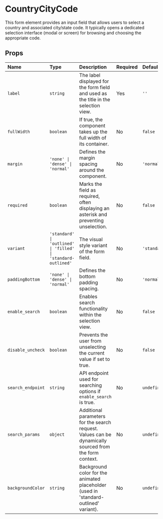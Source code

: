 # CountryCityCode

This form element provides an input field that allows users to select a country and associated city/state code. It typically opens a dedicated selection interface (modal or screen) for browsing and choosing the appropriate code.

## Props

| Name              | Type                                             | Description                                                                                              | Required | Default        |
| :---------------- | :----------------------------------------------- | :------------------------------------------------------------------------------------------------------- | :------- | :------------- |
| `label`           | `string`                                         | The label displayed for the form field and used as the title in the selection view.                      | Yes      | `''`           |
| `fullWidth`       | `boolean`                                        | If true, the component takes up the full width of its container.                                         | No       | `false`        |
| `margin`          | `'none' \| 'dense' \| 'normal'`                  | Defines the margin spacing around the component.                                                         | No       | `'normal'`     |
| `required`        | `boolean`                                        | Marks the field as required, often displaying an asterisk and preventing unselection.                    | No       | `false`        |
| `variant`         | `'standard' \| 'outlined' \| 'filled' \| 'standard-outlined'` | The visual style variant of the form field.                                                              | No       | `'standard'`   |
| `paddingBottom`   | `'none' \| 'dense' \| 'normal'`                  | Defines the bottom padding spacing.                                                                      | No       | `'normal'`     |
| `enable_search`   | `boolean`                                        | Enables search functionality within the selection view.                                                  | No       | `false`        |
| `disable_uncheck` | `boolean`                                        | Prevents the user from unselecting the current value if set to true.                                     | No       | `false`        |
| `search_endpoint` | `string`                                         | API endpoint used for searching options if `enable_search` is true.                                      | No       | `undefined`    |
| `search_params`   | `object`                                         | Additional parameters for the search request. Values can be dynamically sourced from the form context. | No       | `undefined`    |
| `backgroundColor` | `string`                                         | Background color for the animated placeholder (used in 'standard-outlined' variant).                     | No       | `undefined`    |